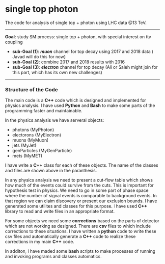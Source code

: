 # single top photon
The code for analysis of single top + photon using LHC data @13 TeV.


***

**Goal**: study SM process: single top + photon, with special interest on tt&gamma; coupling   
- **sub-Goal (1)**: __*muon*__ channel for top decay using 2017 and 2018 data  ( Javad will do this for now)
- **sub-Goal (2)**: combine 2017 and 2018 results with 2016
- **sub-Goal (3)**: __*electron*__ channel for top decay (Ali or Saleh might join for this part, which has its own new challenges)

***
### Structure of the Code

The main code is a **C++** code which is designed and implemented for physics analysis. I have used **Python** and **Bash** to make some parts of the programming faster and maintainable. 

In the physics analysis we have serveral objects:
- photons (MyPhoton)
- electorons (MyElectron)
- muons (MyMuon)
- jets (MyJet)
- genParticles (MyGenParticle)
- mets (MyMET)

I have write a **C++** class for each of these objects. The name of the classes and files are shown above in the paranthesis. 

In any physics analysis we need to present a cut-flow table which shows how much of the events could survive from the cuts. This is important for hypothesis test in physics. We need to go in some part of phase space where the number of signal events is comparable to background events. In that region we can claim discovery or present our exclusion bounds. I have generated some utilites and classes for this purpose. I have used **C++** library to read and write files in an appropriate format.


For some objects we need some **corrections** based on the parts of detector which are not working as designed. There are **csv** files to which include corrections to these situations. I have written a **python** code to write these csv files and automatically generate a **C++** code to realize these corrections in my main **C++** code.

In additon, I have maded some **bash** scripts to make processes of running and invoking programs and classes automatics.
